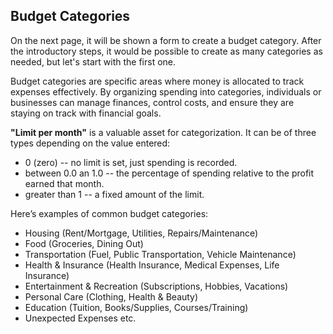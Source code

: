 ## Budget Categories

On the next page, it will be shown a form to create a budget category. 
After the introductory steps, it would be possible to create as many categories as needed, but let's start with 
the first one. 

Budget categories are specific areas where money is allocated to track expenses effectively. By organizing spending into 
categories, individuals or businesses can manage finances, control costs, and ensure they are staying on track with 
financial goals.

**"Limit per month"** is a valuable asset for categorization. It can be of three types depending on the value entered:
- 0 (zero) -- no limit is set, just spending is recorded.
- between 0.0 an 1.0 -- the percentage of spending relative to the profit earned that month.
- greater than 1 -- a fixed amount of the limit.

Here’s examples of common budget categories:
- Housing (Rent/Mortgage, Utilities, Repairs/Maintenance)
- Food (Groceries, Dining Out)
- Transportation (Fuel, Public Transportation, Vehicle Maintenance)
- Health & Insurance (Health Insurance, Medical Expenses, Life Insurance)
- Entertainment & Recreation (Subscriptions, Hobbies, Vacations)
- Personal Care (Clothing, Health & Beauty)
- Education (Tuition, Books/Supplies, Courses/Training)
- Unexpected Expenses
etc.
